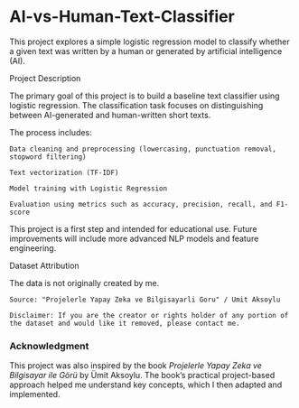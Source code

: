 # AI-vs-Human-Text-Classifier
This project explores a simple logistic regression model to classify whether a given text was written by a human or generated by artificial intelligence (AI).

Project Description

The primary goal of this project is to build a baseline text classifier using logistic regression. The classification task focuses on distinguishing between AI-generated and human-written short texts.

The process includes:

    Data cleaning and preprocessing (lowercasing, punctuation removal, stopword filtering)

    Text vectorization (TF-IDF)

    Model training with Logistic Regression

    Evaluation using metrics such as accuracy, precision, recall, and F1-score

This project is a first step and intended for educational use. Future improvements will include more advanced NLP models and feature engineering.

Dataset Attribution

The data is not originally created by me.

    Source: "Projelerle Yapay Zeka ve Bilgisayarli Goru" / Umit Aksoylu

    Disclaimer: If you are the creator or rights holder of any portion of the dataset and would like it removed, please contact me.
    
### Acknowledgment  
This project was also inspired by the book *Projelerle Yapay Zeka ve Bilgisayar ile Görü* by Ümit Aksoylu. The book’s practical project-based approach helped me understand key concepts, which I then adapted and implemented.  

